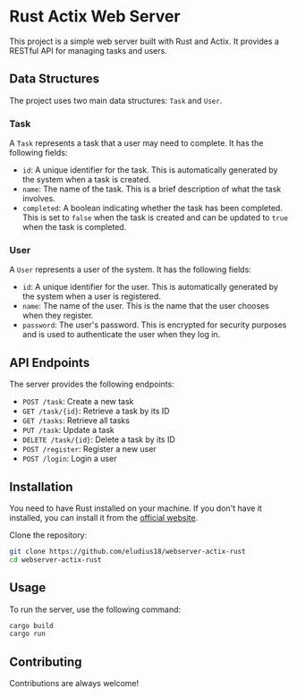 # Rust Actix Web Server

This project is a simple web server built with Rust and Actix. It provides a RESTful API for managing tasks and users.

## Data Structures

The project uses two main data structures: `Task` and `User`.

### Task

A `Task` represents a task that a user may need to complete. It has the following fields:

- `id`: A unique identifier for the task. This is automatically generated by the system when a task is created.
- `name`: The name of the task. This is a brief description of what the task involves.
- `completed`: A boolean indicating whether the task has been completed. This is set to `false` when the task is created and can be updated to `true` when the task is completed.

### User

A `User` represents a user of the system. It has the following fields:

- `id`: A unique identifier for the user. This is automatically generated by the system when a user is registered.
- `name`: The name of the user. This is the name that the user chooses when they register.
- `password`: The user's password. This is encrypted for security purposes and is used to authenticate the user when they log in.

## API Endpoints

The server provides the following endpoints:

- `POST /task`: Create a new task
- `GET /task/{id}`: Retrieve a task by its ID
- `GET /tasks`: Retrieve all tasks
- `PUT /task`: Update a task
- `DELETE /task/{id}`: Delete a task by its ID
- `POST /register`: Register a new user
- `POST /login`: Login a user

## Installation

You need to have Rust installed on your machine. If you don't have it installed, you can install it from the [official website](https://www.rust-lang.org/tools/install).

Clone the repository:

```sh
git clone https://github.com/eludius18/webserver-actix-rust
cd webserver-actix-rust
```

## Usage

To run the server, use the following command:

```sh
cargo build
cargo run
```

## Contributing

Contributions are always welcome!